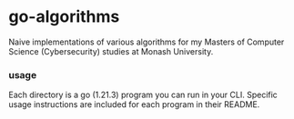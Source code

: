 # go-algorithms
Naive implementations of various algorithms for my Masters of Computer Science (Cybersecurity) studies at Monash University.

### usage
Each directory is a go (1.21.3) program you can run in your CLI. Specific usage instructions are included for each program in their README.

